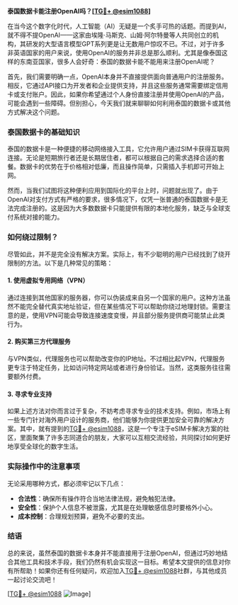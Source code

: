 **泰国数据卡能注册OpenAI吗？[[TG💪+ @esim1088](https://t.me/s/esim1088)]**

在当今这个数字化时代，人工智能（AI）无疑是一个炙手可热的话题。而提到AI，就不得不提OpenAI——这家由埃隆·马斯克、山姆·阿尔特曼等人共同创立的机构，其研发的大型语言模型GPT系列更是让无数用户惊叹不已。不过，对于许多非英语国家的用户来说，使用OpenAI的服务并非总是那么顺利。尤其是像泰国这样的东南亚国家，很多人会好奇：泰国的数据卡能不能用来注册OpenAI呢？

首先，我们需要明确一点，OpenAI本身并不直接提供面向普通用户的注册服务。相反，它通过API接口为开发者和企业提供支持，并且这些服务通常需要绑定信用卡或支付账户。因此，如果你希望通过个人身份直接注册并使用OpenAI的产品，可能会遇到一些障碍。但别担心，今天我们就来聊聊如何利用泰国的数据卡或其他方式解决这个问题。

### 泰国数据卡的基础知识

泰国的数据卡是一种便捷的移动网络接入工具，它允许用户通过SIM卡获得互联网连接。无论是短期旅行者还是长期居住者，都可以根据自己的需求选择合适的套餐。数据卡的优势在于价格相对低廉，而且操作简单，只需插入手机即可开始上网。

然而，当我们试图将这种便利应用到国际化的平台上时，问题就出现了。由于OpenAI对支付方式有严格的要求，很多情况下，仅凭一张普通的泰国数据卡是无法完成注册的。这是因为大多数数据卡只能提供有限的本地化服务，缺乏与全球支付系统对接的能力。

### 如何绕过限制？

尽管如此，并不是完全没有解决方案。实际上，有不少聪明的用户已经找到了绕开限制的方法。以下是几种常见的策略：

#### 1. 使用虚拟专用网络（VPN）
通过连接到其他国家的服务器，你可以伪装成来自另一个国家的用户。这种方法虽然不能完全替代真实地址验证，但在某些情况下可以帮助你绕过地理封锁。需要注意的是，使用VPN可能会导致连接速度变慢，并且部分服务提供商可能禁止此类行为。

#### 2. 购买第三方代理服务
与VPN类似，代理服务也可以帮助改变你的IP地址。不过相比起VPN，代理服务更专注于特定任务，比如访问特定网站或者进行身份验证。当然，这类服务往往需要额外付费。

#### 3. 寻求专业支持
如果上述方法对你而言过于复杂，不妨考虑寻求专业的技术支持。例如，市场上有一些专门针对海外用户设计的服务商，他们能够为你提供更加安全可靠的解决方案。其中，就有提到的[TG💪+ @esim1088](https://t.me/s/esim1088)，这是一个专注于eSIM卡解决方案的社区，里面聚集了许多志同道合的朋友，大家可以互相交流经验，共同探讨如何更好地享受全球化的数字生活。

### 实际操作中的注意事项

无论采用哪种方式，都必须牢记以下几点：

- **合法性**：确保所有操作符合当地法律法规，避免触犯法律。
- **安全性**：保护个人信息不被泄露，尤其是在处理敏感信息时要格外小心。
- **成本控制**：合理规划预算，避免不必要的支出。

### 结语

总的来说，虽然泰国的数据卡本身并不能直接用于注册OpenAI，但通过巧妙地结合其他工具和技术手段，我们仍然有机会实现这一目标。希望本文提供的信息对你有所帮助！如果你还有任何疑问，欢迎加入[TG💪+ @esim1088](https://t.me/s/esim1088)社群，与其他成员一起讨论交流吧！

[[TG💪+ @esim1088](https://t.me/s/esim1088) ![Image](https://i.postimg.cc/4NQfJmqS/Snipaste-2025-05-13-00-14-12.png)]